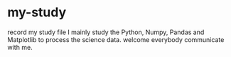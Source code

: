 # my-study
record my study file
I mainly study the Python, Numpy, Pandas and Matplotlib to process the science data.
welcome everybody communicate with me.
